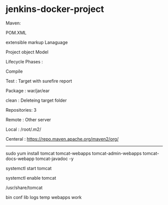 # jenkins-docker-project

Maven:

POM.XML   

extensible markup Lanaguage

Project object Model 

Lifecycle Phases :

Compile

Test : Target with surefire report

Package : war/jar/ear


clean : Deleteing target folder

Repositories: 3 

Remote : Other server

Local : /root/.m2/

Centeral : https://repo.maven.apache.org/maven2/org/

--------------------------------------

sudo yum install tomcat tomcat-webapps tomcat-admin-webapps tomcat-docs-webapp tomcat-javadoc -y


systemctl start tomcat

systemctl enable tomcat

/usr/share/tomcat

bin  conf  lib  logs  temp  webapps  work
